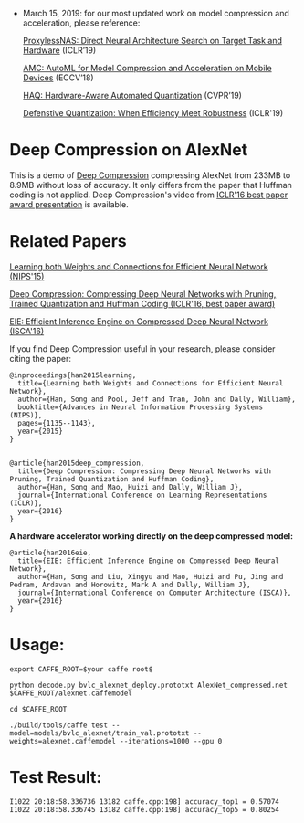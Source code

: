 - March 15, 2019: for our most updated work on model compression and acceleration, please reference: 

	[ProxylessNAS: Direct Neural Architecture Search on Target Task and Hardware](https://arxiv.org/pdf/1812.00332.pdf) (ICLR’19)

	[AMC: AutoML for Model Compression and Acceleration on Mobile Devices](https://arxiv.org/pdf/1802.03494.pdf) (ECCV’18)

	[HAQ: Hardware-Aware Automated Quantization](https://arxiv.org/pdf/1811.08886.pdf)  (CVPR’19)
	
	[Defenstive Quantization: When Efficiency Meet Robustness](https://openreview.net/pdf?id=ryetZ20ctX) (ICLR'19)


# Deep Compression on AlexNet
This is a demo of [Deep Compression](http://arxiv.org/pdf/1510.00149v5.pdf) compressing AlexNet from 233MB to 8.9MB without loss of accuracy. It only differs from the paper that Huffman coding is not applied. Deep Compression's video from [ICLR'16 best paper award presentation](https://youtu.be/kQAhW9gh6aU) is available. 

# Related Papers
[Learning both Weights and Connections for Efficient Neural Network (NIPS'15)](http://arxiv.org/pdf/1506.02626v3.pdf)

[Deep Compression: Compressing Deep Neural Networks with Pruning, Trained Quantization and Huffman Coding (ICLR'16, best paper award)](http://arxiv.org/pdf/1510.00149v5.pdf)

[EIE: Efficient Inference Engine on Compressed Deep Neural Network (ISCA'16)](http://arxiv.org/pdf/1602.01528v1.pdf)

If you find Deep Compression useful in your research, please consider citing the paper:

	@inproceedings{han2015learning,
	  title={Learning both Weights and Connections for Efficient Neural Network},
	  author={Han, Song and Pool, Jeff and Tran, John and Dally, William},
	  booktitle={Advances in Neural Information Processing Systems (NIPS)},
	  pages={1135--1143},
	  year={2015}
	}
	
	
	@article{han2015deep_compression,
	  title={Deep Compression: Compressing Deep Neural Networks with Pruning, Trained Quantization and Huffman Coding},
	  author={Han, Song and Mao, Huizi and Dally, William J},
	  journal={International Conference on Learning Representations (ICLR)},
	  year={2016}
	}
	
**A hardware accelerator working directly on the deep compressed model:**
	
	@article{han2016eie,
	  title={EIE: Efficient Inference Engine on Compressed Deep Neural Network},
	  author={Han, Song and Liu, Xingyu and Mao, Huizi and Pu, Jing and Pedram, Ardavan and Horowitz, Mark A and Dally, William J},
	  journal={International Conference on Computer Architecture (ISCA)},
	  year={2016}
	}



# Usage:

    export CAFFE_ROOT=$your caffe root$

    python decode.py bvlc_alexnet_deploy.prototxt AlexNet_compressed.net $CAFFE_ROOT/alexnet.caffemodel 

    cd $CAFFE_ROOT

    ./build/tools/caffe test --model=models/bvlc_alexnet/train_val.prototxt --weights=alexnet.caffemodel --iterations=1000 --gpu 0


# Test Result:
	I1022 20:18:58.336736 13182 caffe.cpp:198] accuracy_top1 = 0.57074
	I1022 20:18:58.336745 13182 caffe.cpp:198] accuracy_top5 = 0.80254
